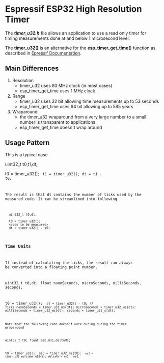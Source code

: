 # Espressif ESP32 High Resolution Timer

The ***timer_u32.h*** file allows an application to use a read only timer for timing measurements done at and below 1 microsecond level.

The **timer_u32()** is an alternative for the **esp_timer_get_time()** function as described in [Epressif Documentation](https://docs.espressif.com/projects/esp-idf/en/latest/esp32/api-reference/system/esp_timer.html).

## Main Differences

1. Resolution
   - timer_u32 uses 80 MHz clock (in most cases)
   - esp_timer_get_time uses 1 MHz clock
1. Range
   - timer_u32 uses 32 bit allowing time measurements up to 53 seconds
   - esp_timer_get_time uses 64 bit allowing up to 585 years
1. Wraparound
   - the timer_u32 wraparound from a very large number to a small number is transparent to applications
   - esp_timer_get_time doesn't wrap around
   
## Usage Pattern

This is a typical case

   uint32_t t0,t1,dt;
   
   t0 = timer_u32();
   <code to be measured>
   t1 = timer_u32();
   dt = t1 - t0;
   
The result is that dt contains the number of ticks used by the measured code.  It can be streamlined into following

      uint32_t t0,dt;
   
      t0 = timer_u32();
      <code to be measured>
      dt = timer_u32() - t0;
   
### Time Units

If instead of calculating the ticks, the result can *always* be converted into a floating point number.

   uint32_t t0,dt;
   float nanoSeconds, microSeconds, milliSeconds, seconds;
   
   t0 = timer_u32();
   <code to be measured>
   dt = timer_u32() - t0;                    // Ticks
   nanoSeconds = timer_u32_ns(dt);
   microSeconds = timer_u32_us(dt);
   milliSeconds = timer_u32_ms(dt);
   seconds = timer_u32_s(dt);

Note that the following code doesn't work during during the timer wraparound

   uint32_t t0;
   float ms0,ms1,deltaMs;
   
   t0 = timer_u32();
   ms0 = timer_u32_ms(t0);
   <code to be measured>
   ms1 = timer_u32_ms(timer_u32());
   deltaMs = ms1 - ms0;


  
